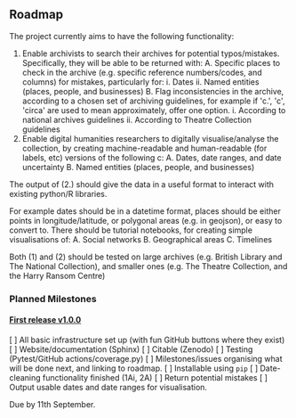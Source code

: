 ## Roadmap

The project currently aims to have the following functionality:

1. Enable archivists to search their archives for potential typos/mistakes. Specifically, they will be able to be returned with:
    A. Specific places to check in the archive (e.g. specific reference numbers/codes, and columns)
    for mistakes, particularly for:
        i.  Dates
        ii. Named entities (places, people, and businesses)
    B. Flag inconsistencies in the archive, according to a chosen set of archiving guidelines, for
    example if 'c.', 'c', 'circa' are used to mean approximately, offer one option.
        i. According to national archives guidelines
        ii. According to Theatre Collection guidelines
2. Enable digital humanities researchers to digitally visualise/analyse the collection, by creating
 machine-readable and human-readable (for labels, etc) versions of the following c:
    A. Dates, date ranges, and date uncertainty
    B. Named entities (places, people, and businesses)
 
The output of (2.) should give the data in a useful format to interact with existing python/R libraries. 

For example dates should be in a datetime format, places should be either points in longitude/latitude, or polygonal areas (e.g. in geojson), or easy to convert to. There should be tutorial notebooks, for creating simple visualisations of:
    A. Social networks
    B. Geographical areas
    C. Timelines 
    
Both (1) and (2) should be tested on large archives (e.g. British Library and The National Collection), and smaller ones (e.g. The Theatre Collection, and the Harry Ransom Centre)

### Planned Milestones

#### [First release v1.0.0](https://github.com/NatalieThurlby/tidy-archive-catalogues/milestone/1)

[ ] All basic infrastructure set up (with fun GitHub buttons where they exist)
    [ ] Website/documentation (Sphinx)
    [ ] Citable (Zenodo)
    [ ] Testing (Pytest/GitHub actions/coverage.py)
    [ ] Milestones/issues organising what will be done next, and linking to roadmap.
    [ ] Installable using `pip`
[ ] Date-cleaning functionality finished (1Ai, 2A)
    [ ] Return potential mistakes
    [ ] Output usable dates and date ranges for visualisation.

Due by 11th September.